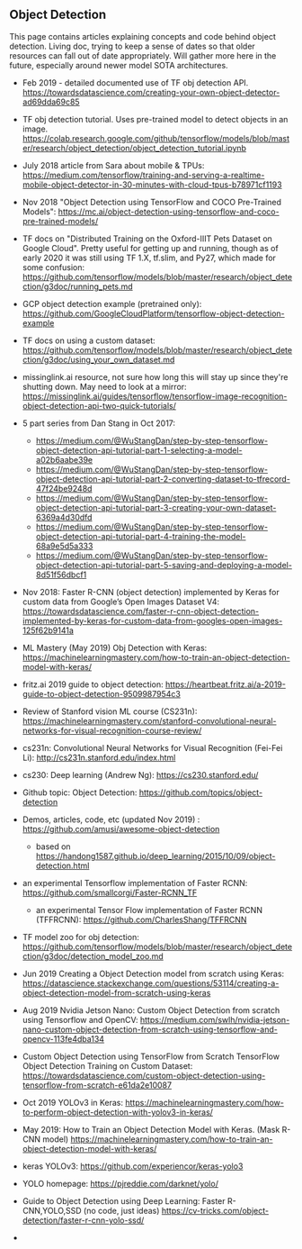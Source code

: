 ## Object Detection 
This page contains articles explaining concepts and code behind object detection. Living doc, trying to keep a sense of dates so that older resources can fall out of date appropriately.
Will gather more here in the future, especially around newer model SOTA architectures.

- Feb 2019 - detailed documented use of TF obj detection API.
https://towardsdatascience.com/creating-your-own-object-detector-ad69dda69c85

- TF obj detection tutorial. Uses pre-trained model to detect objects in an image.
https://colab.research.google.com/github/tensorflow/models/blob/master/research/object_detection/object_detection_tutorial.ipynb

- July 2018 article from Sara about mobile & TPUs: 
https://medium.com/tensorflow/training-and-serving-a-realtime-mobile-object-detector-in-30-minutes-with-cloud-tpus-b78971cf1193

- Nov 2018 "Object Detection using TensorFlow and COCO Pre-Trained Models": https://mc.ai/object-detection-using-tensorflow-and-coco-pre-trained-models/

- TF docs on "Distributed Training on the Oxford-IIIT Pets Dataset on Google Cloud". 
Pretty useful for getting up and running, though as of early 2020 it was still using TF 1.X, tf.slim, and Py27, 
which made for some confusion: https://github.com/tensorflow/models/blob/master/research/object_detection/g3doc/running_pets.md

- GCP object detection example (pretrained only): https://github.com/GoogleCloudPlatform/tensorflow-object-detection-example

- TF docs on using a custom dataset: https://github.com/tensorflow/models/blob/master/research/object_detection/g3doc/using_your_own_dataset.md

- missinglink.ai resource, not sure how long this will stay up since they're shutting down. May need to look at a mirror: https://missinglink.ai/guides/tensorflow/tensorflow-image-recognition-object-detection-api-two-quick-tutorials/

- 5 part series from Dan Stang in Oct 2017:

  - https://medium.com/@WuStangDan/step-by-step-tensorflow-object-detection-api-tutorial-part-1-selecting-a-model-a02b6aabe39e
  - https://medium.com/@WuStangDan/step-by-step-tensorflow-object-detection-api-tutorial-part-2-converting-dataset-to-tfrecord-47f24be9248d
  - https://medium.com/@WuStangDan/step-by-step-tensorflow-object-detection-api-tutorial-part-3-creating-your-own-dataset-6369a4d30dfd
  - https://medium.com/@WuStangDan/step-by-step-tensorflow-object-detection-api-tutorial-part-4-training-the-model-68a9e5d5a333
  - https://medium.com/@WuStangDan/step-by-step-tensorflow-object-detection-api-tutorial-part-5-saving-and-deploying-a-model-8d51f56dbcf1

- Nov 2018: Faster R-CNN (object detection) implemented by Keras for custom data from Google’s Open Images Dataset V4: https://towardsdatascience.com/faster-r-cnn-object-detection-implemented-by-keras-for-custom-data-from-googles-open-images-125f62b9141a

- ML Mastery (May 2019) Obj Detection with Keras: https://machinelearningmastery.com/how-to-train-an-object-detection-model-with-keras/

- fritz.ai 2019 guide to object detection: https://heartbeat.fritz.ai/a-2019-guide-to-object-detection-9509987954c3

- Review of Stanford vision ML course (CS231n): https://machinelearningmastery.com/stanford-convolutional-neural-networks-for-visual-recognition-course-review/

- cs231n: Convolutional Neural Networks for Visual Recognition (Fei-Fei Li): http://cs231n.stanford.edu/index.html

- cs230: Deep learning (Andrew Ng): https://cs230.stanford.edu/

- Github topic: Object Detection: https://github.com/topics/object-detection

- Demos, articles, code, etc (updated Nov 2019) : https://github.com/amusi/awesome-object-detection

  - based on https://handong1587.github.io/deep_learning/2015/10/09/object-detection.html
  
- an experimental Tensorflow implementation of Faster RCNN: https://github.com/smallcorgi/Faster-RCNN_TF

  - an experimental Tensor Flow implementation of Faster RCNN (TFFRCNN): https://github.com/CharlesShang/TFFRCNN
  
- TF model zoo for obj detection: https://github.com/tensorflow/models/blob/master/research/object_detection/g3doc/detection_model_zoo.md

- Jun 2019 Creating a Object Detection model from scratch using Keras: https://datascience.stackexchange.com/questions/53114/creating-a-object-detection-model-from-scratch-using-keras

- Aug 2019 Nvidia Jetson Nano: Custom Object Detection from scratch using Tensorflow and OpenCV: https://medium.com/swlh/nvidia-jetson-nano-custom-object-detection-from-scratch-using-tensorflow-and-opencv-113fe4dba134

- Custom Object Detection using TensorFlow from Scratch
TensorFlow Object Detection Training on Custom Dataset: https://towardsdatascience.com/custom-object-detection-using-tensorflow-from-scratch-e61da2e10087

- Oct 2019 YOLOv3 in Keras: https://machinelearningmastery.com/how-to-perform-object-detection-with-yolov3-in-keras/

- May 2019: How to Train an Object Detection Model with Keras. (Mask R-CNN model) https://machinelearningmastery.com/how-to-train-an-object-detection-model-with-keras/

- keras YOLOv3: https://github.com/experiencor/keras-yolo3

- YOLO homepage: https://pjreddie.com/darknet/yolo/

- Guide to Object Detection using Deep Learning: Faster R-CNN,YOLO,SSD (no code, just ideas) https://cv-tricks.com/object-detection/faster-r-cnn-yolo-ssd/

- 

